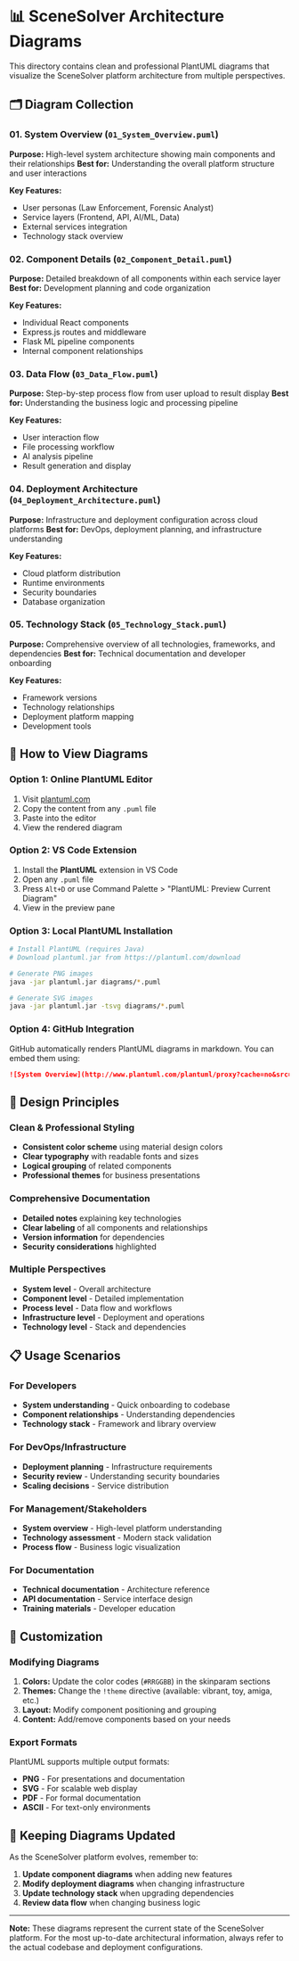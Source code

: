 # 📊 SceneSolver Architecture Diagrams

This directory contains clean and professional PlantUML diagrams that visualize the SceneSolver platform architecture from multiple perspectives.

## 🗂️ Diagram Collection

### 01. System Overview (`01_System_Overview.puml`)

**Purpose:** High-level system architecture showing main components and their relationships
**Best for:** Understanding the overall platform structure and user interactions

**Key Features:**

- User personas (Law Enforcement, Forensic Analyst)
- Service layers (Frontend, API, AI/ML, Data)
- External services integration
- Technology stack overview

### 02. Component Details (`02_Component_Detail.puml`)

**Purpose:** Detailed breakdown of all components within each service layer
**Best for:** Development planning and code organization

**Key Features:**

- Individual React components
- Express.js routes and middleware
- Flask ML pipeline components
- Internal component relationships

### 03. Data Flow (`03_Data_Flow.puml`)

**Purpose:** Step-by-step process flow from user upload to result display
**Best for:** Understanding the business logic and processing pipeline

**Key Features:**

- User interaction flow
- File processing workflow
- AI analysis pipeline
- Result generation and display

### 04. Deployment Architecture (`04_Deployment_Architecture.puml`)

**Purpose:** Infrastructure and deployment configuration across cloud platforms
**Best for:** DevOps, deployment planning, and infrastructure understanding

**Key Features:**

- Cloud platform distribution
- Runtime environments
- Security boundaries
- Database organization

### 05. Technology Stack (`05_Technology_Stack.puml`)

**Purpose:** Comprehensive overview of all technologies, frameworks, and dependencies
**Best for:** Technical documentation and developer onboarding

**Key Features:**

- Framework versions
- Technology relationships
- Deployment platform mapping
- Development tools

## 🚀 How to View Diagrams

### Option 1: Online PlantUML Editor

1. Visit [plantuml.com](http://www.plantuml.com/plantuml/uml/)
2. Copy the content from any `.puml` file
3. Paste into the editor
4. View the rendered diagram

### Option 2: VS Code Extension

1. Install the **PlantUML** extension in VS Code
2. Open any `.puml` file
3. Press `Alt+D` or use Command Palette > "PlantUML: Preview Current Diagram"
4. View in the preview pane

### Option 3: Local PlantUML Installation

```bash
# Install PlantUML (requires Java)
# Download plantuml.jar from https://plantuml.com/download

# Generate PNG images
java -jar plantuml.jar diagrams/*.puml

# Generate SVG images
java -jar plantuml.jar -tsvg diagrams/*.puml
```

### Option 4: GitHub Integration

GitHub automatically renders PlantUML diagrams in markdown. You can embed them using:

```markdown
![System Overview](http://www.plantuml.com/plantuml/proxy?cache=no&src=https://raw.githubusercontent.com/yourusername/yourrepo/main/diagrams/01_System_Overview.puml)
```

## 🎨 Design Principles

### Clean & Professional Styling

- **Consistent color scheme** using material design colors
- **Clear typography** with readable fonts and sizes
- **Logical grouping** of related components
- **Professional themes** for business presentations

### Comprehensive Documentation

- **Detailed notes** explaining key technologies
- **Clear labeling** of all components and relationships
- **Version information** for dependencies
- **Security considerations** highlighted

### Multiple Perspectives

- **System level** - Overall architecture
- **Component level** - Detailed implementation
- **Process level** - Data flow and workflows
- **Infrastructure level** - Deployment and operations
- **Technology level** - Stack and dependencies

## 📋 Usage Scenarios

### For Developers

- **System understanding** - Quick onboarding to codebase
- **Component relationships** - Understanding dependencies
- **Technology stack** - Framework and library overview

### For DevOps/Infrastructure

- **Deployment planning** - Infrastructure requirements
- **Security review** - Understanding security boundaries
- **Scaling decisions** - Service distribution

### For Management/Stakeholders

- **System overview** - High-level platform understanding
- **Technology assessment** - Modern stack validation
- **Process flow** - Business logic visualization

### For Documentation

- **Technical documentation** - Architecture reference
- **API documentation** - Service interface design
- **Training materials** - Developer education

## 🔧 Customization

### Modifying Diagrams

1. **Colors:** Update the color codes (`#RRGGBB`) in the skinparam sections
2. **Themes:** Change the `!theme` directive (available: vibrant, toy, amiga, etc.)
3. **Layout:** Modify component positioning and grouping
4. **Content:** Add/remove components based on your needs

### Export Formats

PlantUML supports multiple output formats:

- **PNG** - For presentations and documentation
- **SVG** - For scalable web display
- **PDF** - For formal documentation
- **ASCII** - For text-only environments

## 🔄 Keeping Diagrams Updated

As the SceneSolver platform evolves, remember to:

1. **Update component diagrams** when adding new features
2. **Modify deployment diagrams** when changing infrastructure
3. **Update technology stack** when upgrading dependencies
4. **Review data flow** when changing business logic

---

**Note:** These diagrams represent the current state of the SceneSolver platform. For the most up-to-date architectural information, always refer to the actual codebase and deployment configurations.
